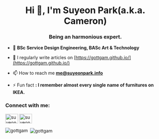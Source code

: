 <h1 align="center">Hi 👋, I'm Suyeon Park(a.k.a. Cameron)</h1>
<h3 align="center">Being an harmonious expert.</h3>

- 🌱 **BSc Service Design Engineering, BASc Art & Technology**

- 📝 I regularly write articles on [https://gottgam.github.io/](https://gottgam.github.io/)

- 📫 How to reach me **me@suyeonpark.info**

- ⚡ Fun fact **: I remember almost every single name of furnitures on IKEA.**

<h3 align="left">Connect with me:</h3>
<p align="left">
<a href="https://linkedin.com/in/suyeonparkbb8" target="blank"><img align="center" src="https://cdn.jsdelivr.net/npm/simple-icons@3.0.1/icons/linkedin.svg" alt="suyeonbb8" height="30" width="40" /></a>
<a href="https://www.behance.net/rollingbb8" target="blank"><img align="center" src="https://cdn.jsdelivr.net/npm/simple-icons@3.0.1/icons/behance.svg" alt="suyeonbb8" height="30" width="40" /></a>
</p>

<p><img align="left" src="https://github-readme-stats.vercel.app/api/top-langs?username=gottgam&show_icons=true&locale=en&layout=compact" alt="gottgam" /></p>

<p>&nbsp;<img align="center" src="https://github-readme-stats.vercel.app/api?username=gottgam&show_icons=true&locale=en" alt="gottgam" /></p>
